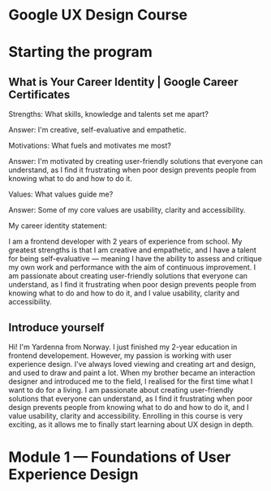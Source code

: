 # Google UX Design Course

# Starting the program

## What is Your Career Identity | Google Career Certificates

Strengths: What skills, knowledge and talents set me apart?

Answer: I'm creative, self-evaluative and empathetic.

Motivations: What fuels and motivates me most?

Answer: I'm motivated by creating user-friendly solutions that everyone can understand, as I find it frustrating when poor design prevents people from knowing what to do and how to do it.

Values: What values guide me?

Answer: Some of my core values are usability, clarity and accessibility.

My career identity statement:

I am a frontend developer with 2 years of experience from school.
My greatest strengths is that I am creative and empathetic, and I have a talent for being self-evaluative — meaning I have the ability to assess and critique my own work and performance with the aim of continuous improvement.
I am passionate about creating user-friendly solutions that everyone can understand, as I find it frustrating when poor design prevents people from knowing what to do and how to do it, and I value usability, clarity and accessibility.

## Introduce yourself

Hi! I'm Yardenna from Norway. I just finished my 2-year education in frontend developement. However, my passion is working with user experience design. I've always loved viewing and creating art and design, and used to draw and paint a lot. When my brother became an interaction designer and introduced me to the field, I realised for the first time what I want to do for a living. I am passionate about creating user-friendly solutions that everyone can understand, as I find it frustrating when poor design prevents people from knowing what to do and how to do it, and I value usability, clarity and accessibility. Enrolling in this course is very exciting, as it allows me to finally start learning about UX design in depth.

# Module 1 — Foundations of User Experience Design

